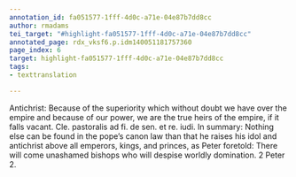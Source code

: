 ```yaml
---
annotation_id: fa051577-1fff-4d0c-a71e-04e87b7dd8cc
author: rmadams
tei_target: "#highlight-fa051577-1fff-4d0c-a71e-04e87b7dd8cc"
annotated_page: rdx_vksf6.p.idm140051181757360
page_index: 6
target: highlight-fa051577-1fff-4d0c-a71e-04e87b7dd8cc
tags:
- texttranslation

---
```

Antichrist: Because of the superiority which without doubt we have over the empire and because of our power, we are the true heirs of the empire, if it falls vacant. Cle. pastoralis ad fi. de sen. et re. iudi. In summary: Nothing else can be found in the pope’s canon law than that he raises his idol and antichrist above all emperors, kings, and princes, as Peter foretold: There will come unashamed bishops who will despise worldly domination. 2 Peter 2.